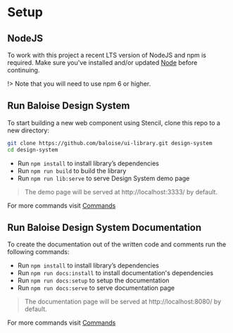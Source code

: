 # Setup

## NodeJS

To work with this project a recent LTS version of NodeJS and npm is required. Make sure you've installed and/or updated [Node](https://nodejs.org/en/) before continuing.

!> Note that you will need to use npm 6 or higher.

## Run Baloise Design System

To start building a new web component using Stencil, clone this repo to a new directory:

```bash
git clone https://github.com/baloise/ui-library.git design-system
cd design-system
```

- Run `npm install` to install library’s dependencies
- Run `npm run build` to build the library
- Run `npm run lib:serve` to serve Design System demo page

> The demo page will be served at http://localhost:3333/ by default.

For more commands visit [Commands](/guide/development/commands.html)

## Run Baloise Design System Documentation

To create the documentation out of the written code and comments run the following commands:

- Run `npm install` to install library’s dependencies
- Run `npm run docs:install` to install documentation's dependencies
- Run `npm run docs:setup` to setup the documentation
- Run `npm run docs:serve` to serve documentation page

> The documentation page will be served at http://localhost:8080/ by default.

For more commands visit [Commands](/guide/development/commands.html)
